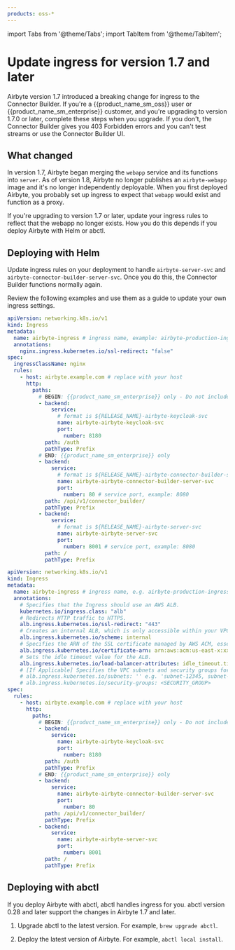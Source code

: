 ```yaml
---
products: oss-*
---
```


import Tabs from '@theme/Tabs';
import TabItem from '@theme/TabItem';

# Update ingress for version 1.7 and later

Airbyte version 1.7 introduced a breaking change for ingress to the Connector Builder. If you're a {{product_name_sm_oss}} user or {{product_name_sm_enterprise}} customer, and you're upgrading to version 1.7.0 or later, complete these steps when you upgrade. If you don't, the Connector Builder gives you 403 Forbidden errors and you can't test streams or use the Connector Builder UI.

## What changed

In version 1.7, Airbyte began merging the `webapp` service and its functions into `server`. As of version 1.8, Airbyte no longer publishes an `airbyte-webapp` image and it's no longer independently deployable. When you first deployed Airbyte, you probably set up ingress to expect that `webapp` would exist and function as a proxy.

If you're upgrading to version 1.7 or later, update your ingress rules to reflect that the webapp no longer exists. How you do this depends if you deploy Airbyte with Helm or abctl.

## Deploying with Helm

Update ingress rules on your deployment to handle `airbyte-server-svc` and `airbyte-connector-builder-server-svc`. Once you do this, the Connector Builder functions normally again.

Review the following examples and use them as a guide to update your own ingress settings.

<Tabs>
<TabItem value="banana" label="NGINX">

```yaml
apiVersion: networking.k8s.io/v1
kind: Ingress
metadata:
  name: airbyte-ingress # ingress name, example: airbyte-production-ingress
  annotations:
    nginx.ingress.kubernetes.io/ssl-redirect: "false"
spec:
  ingressClassName: nginx
  rules:
    - host: airbyte.example.com # replace with your host
      http:
        paths:
          # BEGIN: {{product_name_sm_enterprise}} only - Do not include if you are an open source user
          - backend:
              service:
                # format is ${RELEASE_NAME}-airbyte-keycloak-svc 
                name: airbyte-airbyte-keycloak-svc 
                port: 
                  number: 8180 
            path: /auth
            pathType: Prefix
          # END: {{product_name_sm_enterprise}} only
          - backend:
              service:
                # format is ${RELEASE_NAME}-airbyte-connector-builder-server-svc
                name: airbyte-airbyte-connector-builder-server-svc
                port:
                  number: 80 # service port, example: 8080
            path: /api/v1/connector_builder/
            pathType: Prefix
          - backend:
              service:
                # format is ${RELEASE_NAME}-airbyte-server-svc
                name: airbyte-airbyte-server-svc
                port:
                  number: 8001 # service port, example: 8080
            path: /
            pathType: Prefix
```

</TabItem>
<TabItem value="orange" label="Amazon ALB">

```yaml
apiVersion: networking.k8s.io/v1
kind: Ingress
metadata:
  name: airbyte-ingress # ingress name, e.g. airbyte-production-ingress
  annotations:
    # Specifies that the Ingress should use an AWS ALB.
    kubernetes.io/ingress.class: "alb"
    # Redirects HTTP traffic to HTTPS.
    alb.ingress.kubernetes.io/ssl-redirect: "443"
    # Creates an internal ALB, which is only accessible within your VPC or through a VPN.
    alb.ingress.kubernetes.io/scheme: internal
    # Specifies the ARN of the SSL certificate managed by AWS ACM, essential for HTTPS.
    alb.ingress.kubernetes.io/certificate-arn: arn:aws:acm:us-east-x:xxxxxxxxx:certificate/xxxxxxxxx-xxxxx-xxxx-xxxx-xxxxxxxxxxx
    # Sets the idle timeout value for the ALB.
    alb.ingress.kubernetes.io/load-balancer-attributes: idle_timeout.timeout_seconds=30
    # [If Applicable] Specifies the VPC subnets and security groups for the ALB
    # alb.ingress.kubernetes.io/subnets: '' e.g. 'subnet-12345, subnet-67890'
    # alb.ingress.kubernetes.io/security-groups: <SECURITY_GROUP>
spec:
  rules:
    - host: airbyte.example.com # replace with your host
      http:
        paths:
          # BEGIN: {{product_name_sm_enterprise}} only - Do not include if you are an open source user
          - backend:
              service:
                name: airbyte-airbyte-keycloak-svc
                port:
                  number: 8180
            path: /auth
            pathType: Prefix
          # END: {{product_name_sm_enterprise}} only
          - backend:
              service:
                name: airbyte-airbyte-connector-builder-server-svc
                port:
                  number: 80
            path: /api/v1/connector_builder/
            pathType: Prefix
          - backend:
              service:
                name: airbyte-airbyte-server-svc
                port:
                  number: 8001
            path: /
            pathType: Prefix
```

</TabItem>
</Tabs>

## Deploying with abctl

If you deploy Airbyte with abctl, abctl handles ingress for you. abctl version 0.28 and later support the changes in Airbyte 1.7 and later.

1. Upgrade abctl to the latest version. For example, `brew upgrade abctl`.

2. Deploy the latest version of Airbyte. For example, `abctl local install`.
